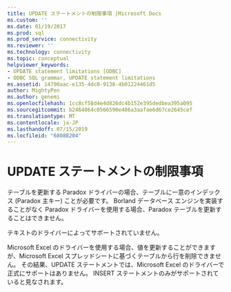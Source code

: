 ```yaml
---
title: UPDATE ステートメントの制限事項 |Microsoft Docs
ms.custom: ''
ms.date: 01/19/2017
ms.prod: sql
ms.prod_service: connectivity
ms.reviewer: ''
ms.technology: connectivity
ms.topic: conceptual
helpviewer_keywords:
- UPDATE statement limitations [ODBC]
- ODBC SQL grammar, UPDATE statement limitations
ms.assetid: 14700aac-e135-4dc0-9138-4b01224461d5
author: MightyPen
ms.author: genemi
ms.openlocfilehash: 1cc8cf58d4e4d826dc4b152e395dedbea395a095
ms.sourcegitcommit: b2464064c0566590e486a3aafae6d67ce2645cef
ms.translationtype: MT
ms.contentlocale: ja-JP
ms.lasthandoff: 07/15/2019
ms.locfileid: "68088204"
---
```

# <a name="update-statement-limitations"></a>UPDATE ステートメントの制限事項
テーブルを更新する Paradox ドライバーの場合、テーブルに一意のインデックス (Paradox 主キー) ことが必要です。 Borland データベース エンジンを実装することがなく Paradox ドライバーを使用する場合、Paradox テーブルを更新することはできません。  
  
 テキストのドライバーによってサポートされていません。  
  
 Microsoft Excel のドライバーを使用する場合、値を更新することができますが、Microsoft Excel スプレッドシートに基づくテーブルから行を削除できません。 その結果、UPDATE ステートメントでは、Microsoft Excel のドライバーで正式にサポートはありません。 INSERT ステートメントのみがサポートされていると見なされます。
